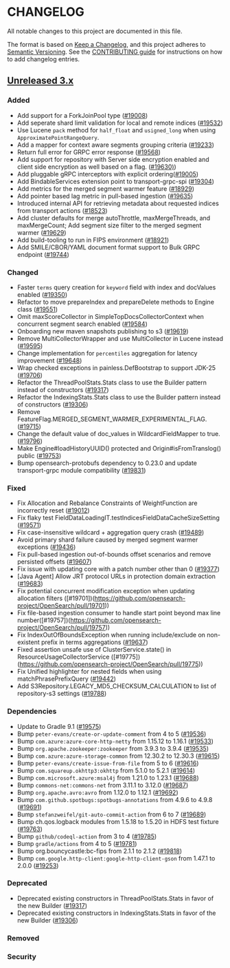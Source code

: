 # CHANGELOG
All notable changes to this project are documented in this file.

The format is based on [Keep a Changelog](https://keepachangelog.com/en/1.0.0/), and this project adheres to [Semantic Versioning](https://semver.org/spec/v2.0.0.html). See the [CONTRIBUTING guide](./CONTRIBUTING.md#Changelog) for instructions on how to add changelog entries.

## [Unreleased 3.x]
### Added

- Add support for a ForkJoinPool type ([#19008](https://github.com/opensearch-project/OpenSearch/pull/19008))
- Add seperate shard limit validation for local and remote indices ([#19532](https://github.com/opensearch-project/OpenSearch/pull/19532))
- Use Lucene `pack` method for `half_float` and `usigned_long` when using `ApproximatePointRangeQuery`.
- Add a mapper for context aware segments grouping criteria ([#19233](https://github.com/opensearch-project/OpenSearch/pull/19233))
- Return full error for GRPC error response ([#19568](https://github.com/opensearch-project/OpenSearch/pull/19568))
- Add support for repository with Server side encryption enabled and client side encryption as well based on a flag. ([#19630)](https://github.com/opensearch-project/OpenSearch/pull/19630))
- Add pluggable gRPC interceptors with explicit ordering([#19005](https://github.com/opensearch-project/OpenSearch/pull/19005))
- Add BindableServices extension point to transport-grpc-spi ([#19304](https://github.com/opensearch-project/OpenSearch/pull/19304))
- Add metrics for the merged segment warmer feature ([#18929](https://github.com/opensearch-project/OpenSearch/pull/18929))
- Add pointer based lag metric in pull-based ingestion ([#19635](https://github.com/opensearch-project/OpenSearch/pull/19635))
- Introduced internal API for retrieving metadata about requested indices from transport actions  ([#18523](https://github.com/opensearch-project/OpenSearch/pull/18523))
- Add cluster defaults for merge autoThrottle, maxMergeThreads, and maxMergeCount; Add segment size filter to the merged segment warmer ([#19629](https://github.com/opensearch-project/OpenSearch/pull/19629))
- Add build-tooling to run in FIPS environment ([#18921](https://github.com/opensearch-project/OpenSearch/pull/18921))
- Add SMILE/CBOR/YAML document format support to Bulk GRPC endpoint ([#19744](https://github.com/opensearch-project/OpenSearch/pull/19744))

### Changed
- Faster `terms` query creation for `keyword` field with index and docValues enabled ([#19350](https://github.com/opensearch-project/OpenSearch/pull/19350))
- Refactor to move prepareIndex and prepareDelete methods to Engine class ([#19551](https://github.com/opensearch-project/OpenSearch/pull/19551))
- Omit maxScoreCollector in SimpleTopDocsCollectorContext when concurrent segment search enabled ([#19584](https://github.com/opensearch-project/OpenSearch/pull/19584))
- Onboarding new maven snapshots publishing to s3 ([#19619](https://github.com/opensearch-project/OpenSearch/pull/19619))
- Remove MultiCollectorWrapper and use MultiCollector in Lucene instead ([#19595](https://github.com/opensearch-project/OpenSearch/pull/19595))
- Change implementation for `percentiles` aggregation for latency improvement ([#19648](https://github.com/opensearch-project/OpenSearch/pull/19648))
- Wrap checked exceptions in painless.DefBootstrap to support JDK-25 ([#19706](https://github.com/opensearch-project/OpenSearch/pull/19706))
- Refactor the ThreadPoolStats.Stats class to use the Builder pattern instead of constructors ([#19317](https://github.com/opensearch-project/OpenSearch/pull/19317))
- Refactor the IndexingStats.Stats class to use the Builder pattern instead of constructors ([#19306](https://github.com/opensearch-project/OpenSearch/pull/19306))
- Remove FeatureFlag.MERGED_SEGMENT_WARMER_EXPERIMENTAL_FLAG. ([#19715](https://github.com/opensearch-project/OpenSearch/pull/19715))
- Change the default value of doc_values in WildcardFieldMapper to true. ([#19796](https://github.com/opensearch-project/OpenSearch/pull/19796))
- Make Engine#loadHistoryUUID() protected and Origin#isFromTranslog() public ([#19753](https://github.com/opensearch-project/OpenSearch/pull/19752))
- Bump opensearch-protobufs dependency to 0.23.0 and update transport-grpc module compatibility ([#19831](https://github.com/opensearch-project/OpenSearch/pull/19831))

### Fixed
- Fix Allocation and Rebalance Constraints of WeightFunction are incorrectly reset ([#19012](https://github.com/opensearch-project/OpenSearch/pull/19012))
- Fix flaky test FieldDataLoadingIT.testIndicesFieldDataCacheSizeSetting ([#19571](https://github.com/opensearch-project/OpenSearch/pull/19571))
- Fix case-insensitive wildcard + aggregation query crash ([#19489](https://github.com/opensearch-project/OpenSearch/pull/19489))
- Avoid primary shard failure caused by merged segment warmer exceptions ([#19436](https://github.com/opensearch-project/OpenSearch/pull/19436))
- Fix pull-based ingestion out-of-bounds offset scenarios and remove persisted offsets ([#19607](https://github.com/opensearch-project/OpenSearch/pull/19607))
- Fix issue with updating core with a patch number other than 0 ([#19377](https://github.com/opensearch-project/OpenSearch/pull/19377))
- [Java Agent] Allow JRT protocol URLs in protection domain extraction ([#19683](https://github.com/opensearch-project/OpenSearch/pull/19683))
- Fix potential concurrent modification exception when updating allocation filters ([#19701])(https://github.com/opensearch-project/OpenSearch/pull/19701))
- Fix file-based ingestion consumer to handle start point beyond max line number([#19757])(https://github.com/opensearch-project/OpenSearch/pull/19757))
- Fix IndexOutOfBoundsException when running include/exclude on non-existent prefix in terms aggregations ([#19637](https://github.com/opensearch-project/OpenSearch/pull/19637))
- Fixed assertion unsafe use of ClusterService.state() in ResourceUsageCollectorService ([#19775])(https://github.com/opensearch-project/OpenSearch/pull/19775))
- Fix Unified highlighter for nested fields when using matchPhrasePrefixQuery ([#19442](https://github.com/opensearch-project/OpenSearch/pull/19442))
- Add S3Repository.LEGACY_MD5_CHECKSUM_CALCULATION to list of repository-s3 settings ([#19788](https://github.com/opensearch-project/OpenSearch/pull/19788))

### Dependencies
- Update to Gradle 9.1 ([#19575](https://github.com/opensearch-project/OpenSearch/pull/19575))
- Bump `peter-evans/create-or-update-comment` from 4 to 5 ([#19536](https://github.com/opensearch-project/OpenSearch/pull/19536))
- Bump `com.azure:azure-core-http-netty` from 1.15.12 to 1.16.1 ([#19533](https://github.com/opensearch-project/OpenSearch/pull/19533))
- Bump `org.apache.zookeeper:zookeeper` from 3.9.3 to 3.9.4 ([#19535](https://github.com/opensearch-project/OpenSearch/pull/19535))
- Bump `com.azure:azure-storage-common` from 12.30.2 to 12.30.3 ([#19615](https://github.com/opensearch-project/OpenSearch/pull/19615))
- Bump `peter-evans/create-issue-from-file` from 5 to 6 ([#19616](https://github.com/opensearch-project/OpenSearch/pull/19616))
- Bump `com.squareup.okhttp3:okhttp` from 5.1.0 to 5.2.1 ([#19614](https://github.com/opensearch-project/OpenSearch/pull/19614))
- Bump `com.microsoft.azure:msal4j` from 1.21.0 to 1.23.1 ([#19688](https://github.com/opensearch-project/OpenSearch/pull/19688))
- Bump `commons-net:commons-net` from 3.11.1 to 3.12.0 ([#19687](https://github.com/opensearch-project/OpenSearch/pull/19687))
- Bump `org.apache.avro:avro` from 1.12.0 to 1.12.1 ([#19692](https://github.com/opensearch-project/OpenSearch/pull/19692))
- Bump `com.github.spotbugs:spotbugs-annotations` from 4.9.6 to 4.9.8 ([#19691](https://github.com/opensearch-project/OpenSearch/pull/19691))
- Bump `stefanzweifel/git-auto-commit-action` from 6 to 7 ([#19689](https://github.com/opensearch-project/OpenSearch/pull/19689))
- Bump ch.qos.logback modules from 1.5.18 to 1.5.20 in HDFS test fixture ([#19763](https://github.com/opensearch-project/OpenSearch/pull/19763))
- Bump `github/codeql-action` from 3 to 4 ([#19785](https://github.com/opensearch-project/OpenSearch/pull/19785))
- Bump `gradle/actions` from 4 to 5 ([#19781](https://github.com/opensearch-project/OpenSearch/pull/19781))
- Bump org.bouncycastle:bc-fips from 2.1.1 to 2.1.2 ([#19818](https://github.com/opensearch-project/OpenSearch/pull/19818))
- Bump `com.google.http-client:google-http-client-gson` from 1.47.1 to 2.0.0 ([#19253](https://github.com/opensearch-project/OpenSearch/pull/19253))

### Deprecated
- Deprecated existing constructors in ThreadPoolStats.Stats in favor of the new Builder ([#19317](https://github.com/opensearch-project/OpenSearch/pull/19317))
- Deprecated existing constructors in IndexingStats.Stats in favor of the new Builder ([#19306](https://github.com/opensearch-project/OpenSearch/pull/19306))

### Removed

### Security

[Unreleased 3.x]: https://github.com/opensearch-project/OpenSearch/compare/3.3...main
